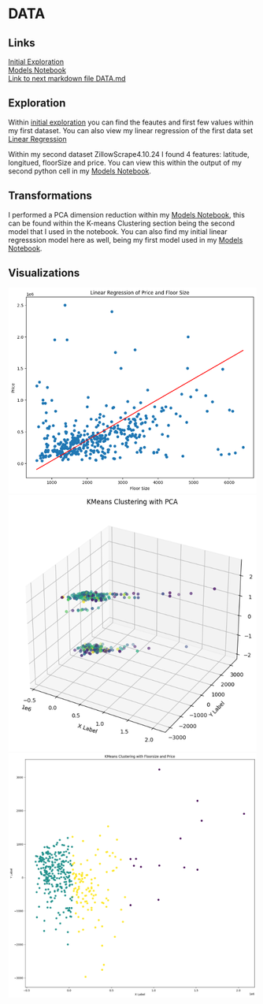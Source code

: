 # DATA

## Links
[Initial Exploration](https://github.com/44-566-Machine-Learning-S24/ml-s24-project-CamSund02/blob/master/.ipynb_checkpoints/initial_exploration-checkpoint.ipynb)\
[Models Notebook](https://github.com/44-566-Machine-Learning-S24/ml-s24-project-CamSund02/blob/master/Notebooks/Models.ipynb)\
[Link to next markdown file DATA.md](ANALYSIS.md)


## Exploration
Within [initial exploration](https://github.com/44-566-Machine-Learning-S24/ml-s24-project-CamSund02/blob/master/.ipynb_checkpoints/initial_exploration-checkpoint.ipynb) you can find the feautes and first few values within my first dataset. You can also view my linear regression of the first data set [Linear Regression](https://github.com/44-566-Machine-Learning-S24/ml-s24-project-CamSund02/blob/master/.ipynb_checkpoints/linear_regression-checkpoint.ipynb)

Within my second dataset ZillowScrape4.10.24 I found 4 features: latitude, longitued, floorSize and price. You can view this within the output of my second python cell in my [Models Notebook](https://github.com/44-566-Machine-Learning-S24/ml-s24-project-CamSund02/blob/master/Notebooks/Models.ipynb).


## Transformations
I performed a PCA dimension reduction within my [Models Notebook](https://github.com/44-566-Machine-Learning-S24/ml-s24-project-CamSund02/blob/master/Notebooks/Models.ipynb), this can be found within the K-means Clustering section being the second model that I used in the notebook. You can also find my initial linear regresssion model here as well, being my first model used in my [Models Notebook](https://github.com/44-566-Machine-Learning-S24/ml-s24-project-CamSund02/blob/master/Notebooks/Models.ipynb).

## Visualizations
![Linear Regrssion](https://github.com/44-566-Machine-Learning-S24/ml-s24-project-CamSund02/blob/master/Visualizations/LinearRegression.png)\
![K-means 3d using PCA](https://github.com/44-566-Machine-Learning-S24/ml-s24-project-CamSund02/blob/master/Visualizations/K-means3d.png)\
![K-means 2d](https://github.com/44-566-Machine-Learning-S24/ml-s24-project-CamSund02/blob/master/Visualizations/K-means2d.png)
